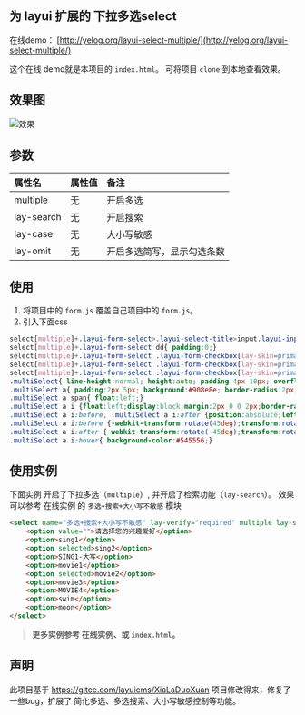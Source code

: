 ## 为 layui 扩展的 下拉多选select
在线demo： [http://yelog.org/layui-select-multiple/](http://yelog.org/layui-select-multiple/)

这个在线 demo就是本项目的 `index.html`。 可将项目 `clone` 到本地查看效果。
## 效果图
![效果](http://oncj6b2vl.bkt.clouddn.com/Frg6VGOCjKJ8fdTYkekfsi-Ax9p2.png)

## 参数
| 属性名 | 属性值 | 备注 |
|:-|:-|:-|
| multiple | 无 | 开启多选 |
| lay-search | 无 | 开启搜索 |
| lay-case | 无 | 大小写敏感 |
| lay-omit | 无 | 开启多选简写，显示勾选条数 |
## 使用
1. 将项目中的 `form.js` 覆盖自己项目中的 `form.js`。
2. 引入下面css
```css
select[multiple]+.layui-form-select>.layui-select-title>input.layui-input{ border-bottom: 0}
select[multiple]+.layui-form-select dd{ padding:0;}
select[multiple]+.layui-form-select .layui-form-checkbox[lay-skin=primary]{ margin:0 !important; display:block; line-height:36px !important; position:relative; padding-left:26px;}
select[multiple]+.layui-form-select .layui-form-checkbox[lay-skin=primary] span{line-height:36px !important; float:none;}
select[multiple]+.layui-form-select .layui-form-checkbox[lay-skin=primary] i{ position:absolute; left:10px; top:0; margin-top:9px;}
.multiSelect{ line-height:normal; height:auto; padding:4px 10px; overflow:hidden;min-height:38px; margin-top:-38px; left:0; z-index:99;position:relative;background:none;}
.multiSelect a{ padding:2px 5px; background:#908e8e; border-radius:2px; color:#fff; display:block; line-height:20px; height:20px; margin:2px 5px 2px 0; float:left;}
.multiSelect a span{ float:left;}
.multiSelect a i {float:left;display:block;margin:2px 0 0 2px;border-radius:2px;width:8px;height:8px;padding:4px;position:relative;-webkit-transition:all .3s;transition:all .3s}
.multiSelect a i:before, .multiSelect a i:after {position:absolute;left:8px;top:2px;content:'';height:12px;width:1px;background-color:#fff}
.multiSelect a i:before {-webkit-transform:rotate(45deg);transform:rotate(45deg)}
.multiSelect a i:after {-webkit-transform:rotate(-45deg);transform:rotate(-45deg)}
.multiSelect a i:hover{ background-color:#545556;}
```

## 使用实例
下面实例 开启了下拉多选（`multiple`）, 并开启了检索功能（`lay-search`）。
效果可以参考 在线实例 的 `多选+搜索+大小写不敏感` 模块
```html
<select name="多选+搜索+大小写不敏感" lay-verify="required" multiple lay-search>
    <option value="">请选择您的兴趣爱好</option>
    <option>sing1</option>
    <option selected>sing2</option>
    <option>SING1-大写</option>
    <option>movie1</option>
    <option selected>movie2</option>
    <option>movie3</option>
    <option>MOVIE4</option>
    <option>swim</option>
    <option>moon</option>
</select>
```
> **更多实例参考 在线实例、或 `index.html`。**

## 声明
此项目基于 https://gitee.com/layuicms/XiaLaDuoXuan 项目修改得来，修复了一些bug，扩展了 简化多选、多选搜索、大小写敏感控制等功能。